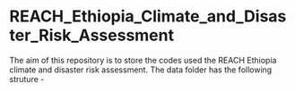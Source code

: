 # REACH_Ethiopia_Climate_and_Disaster_Risk_Assessment
The aim of this repository is to store the codes used the REACH Ethiopia climate and disaster risk assessment. The data folder has the following struture - 